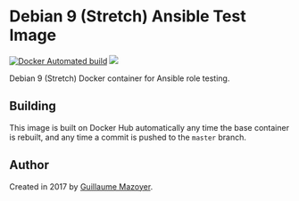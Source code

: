 # Debian 9 (Stretch) Ansible Test Image

[![Docker Automated build](https://img.shields.io/docker/automated/gmazoyer/ansible-docker-debian9.svg?maxAge=2592000)](https://hub.docker.com/r/gmazoyer/ansible-docker-debian9/)
[![](https://images.microbadger.com/badges/image/gmazoyer/ansible-docker-debian9.svg)](https://microbadger.com/images/gmazoyer/ansible-docker-debian9 "Get your own image badge on microbadger.com")

Debian 9 (Stretch) Docker container for Ansible role testing.

## Building

This image is built on Docker Hub automatically any time the base container
is rebuilt, and any time a commit is pushed to the `master` branch.

## Author

Created in 2017 by [Guillaume Mazoyer](https://respawner.fr).
